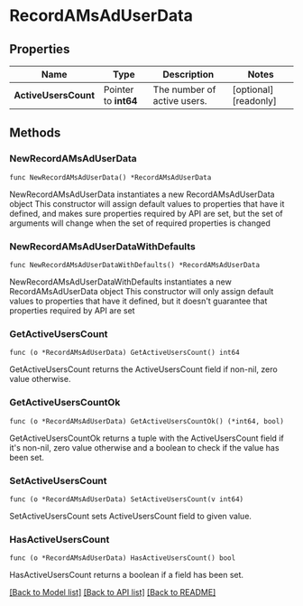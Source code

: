 # RecordAMsAdUserData

## Properties

Name | Type | Description | Notes
------------ | ------------- | ------------- | -------------
**ActiveUsersCount** | Pointer to **int64** | The number of active users. | [optional] [readonly] 

## Methods

### NewRecordAMsAdUserData

`func NewRecordAMsAdUserData() *RecordAMsAdUserData`

NewRecordAMsAdUserData instantiates a new RecordAMsAdUserData object
This constructor will assign default values to properties that have it defined,
and makes sure properties required by API are set, but the set of arguments
will change when the set of required properties is changed

### NewRecordAMsAdUserDataWithDefaults

`func NewRecordAMsAdUserDataWithDefaults() *RecordAMsAdUserData`

NewRecordAMsAdUserDataWithDefaults instantiates a new RecordAMsAdUserData object
This constructor will only assign default values to properties that have it defined,
but it doesn't guarantee that properties required by API are set

### GetActiveUsersCount

`func (o *RecordAMsAdUserData) GetActiveUsersCount() int64`

GetActiveUsersCount returns the ActiveUsersCount field if non-nil, zero value otherwise.

### GetActiveUsersCountOk

`func (o *RecordAMsAdUserData) GetActiveUsersCountOk() (*int64, bool)`

GetActiveUsersCountOk returns a tuple with the ActiveUsersCount field if it's non-nil, zero value otherwise
and a boolean to check if the value has been set.

### SetActiveUsersCount

`func (o *RecordAMsAdUserData) SetActiveUsersCount(v int64)`

SetActiveUsersCount sets ActiveUsersCount field to given value.

### HasActiveUsersCount

`func (o *RecordAMsAdUserData) HasActiveUsersCount() bool`

HasActiveUsersCount returns a boolean if a field has been set.


[[Back to Model list]](../README.md#documentation-for-models) [[Back to API list]](../README.md#documentation-for-api-endpoints) [[Back to README]](../README.md)


